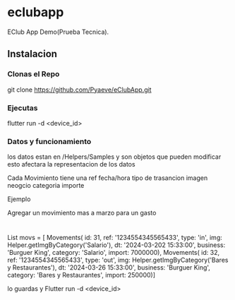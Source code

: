 # eclubapp

EClub App Demo(Prueba Tecnica).

## Instalacion

### Clonas el Repo
git clone https://github.com/Pyaeve/eClubApp.git

### Ejecutas

flutter run -d <device_id>


### Datos y funcionamiento

los datos estan en /Helpers/Samples y son objetos que pueden modificar esto afectara la representacion de los datos

Cada Movimiento tiene una 
    ref 
    fecha/hora 
    tipo de trasancion
    imagen
    neogcio
    categoria
    importe

Ejemplo

Agregar un movimiento mas a marzo para un gasto

#

List<Movements> movs = [
    Movements(
      id: 31,
      ref: '1234554345565433',
      type: 'in',
      img: Helper.getImgByCategory('Salario'),
      dt: '2024-03-202 15:33:00',
      business: 'Burguer King',
      category: 'Salario',
      import: 7000000),
    Movements(
      id: 32,
      ref: '1234554345565433',
      type: 'out',
      img: Helper.getImgByCategory('Bares y Restaurantes'),
      dt: '2024-03-26 15:33:00',
      business: 'Burguer King',
      category: 'Bares y Restaurantes',
      import: 250000)]

lo guardas y Flutter run -d <device_id>
